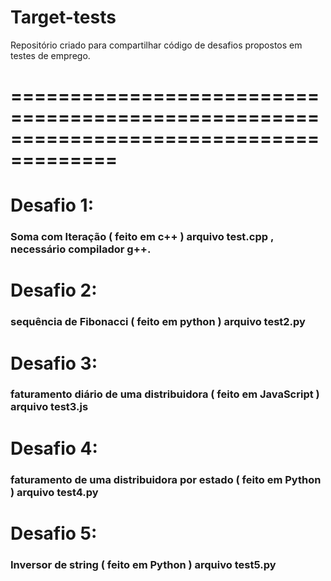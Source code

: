 # Target-tests
Repositório criado para compartilhar código de desafios propostos em testes de emprego.
# ======================================================================================= 
# Desafio 1:
### Soma com Iteração ( feito em c++ ) arquivo test.cpp , necessário compilador g++.

# Desafio 2:
### sequência de Fibonacci ( feito em python ) arquivo test2.py

# Desafio 3:
### faturamento diário de uma distribuidora ( feito em JavaScript ) arquivo test3.js

# Desafio 4:
### faturamento de uma distribuidora por estado ( feito em Python ) arquivo test4.py

# Desafio 5:
### Inversor de string ( feito em Python ) arquivo test5.py

